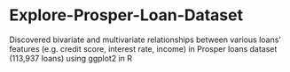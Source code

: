 # Explore-Prosper-Loan-Dataset
Discovered bivariate and multivariate relationships between various loans’ features (e.g. credit score, interest rate, income) in Prosper loans dataset (113,937 loans) using ggplot2 in R
